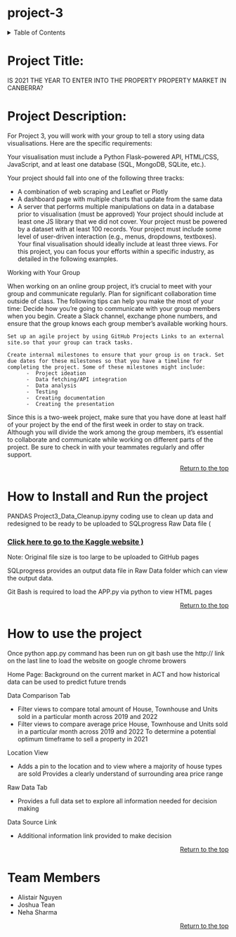 <a name="topdoc"></a>

# project-3 

<!-- Contents -->
<details>
    <summary>Table of Contents</summary>
    <ol>
        <li><a href="#project-title">Project Title</a></li>
        <li><a href="#project-description">Project Description</a></li>
        <li><a href="#how-to">How to Install and Run</a></li>
        <li><a href="#how-to-use-the">How to use the project</a></li>
        <li><a href="#team-members">Team Members</a></li>
    </ol>
</details>

<!-- about -->
# Project Title: 
IS 2021 THE YEAR TO ENTER INTO THE PROPERTY PROPERTY MARKET IN CANBERRA?

<!-- description -->
# Project Description:

For Project 3, you will work with your group to tell a story using data visualisations. Here are the specific requirements:

Your visualisation must include a Python Flask–powered API, HTML/CSS, JavaScript, and at least one database (SQL, MongoDB, SQLite, etc.).

Your project should fall into one of the following three tracks:
 -   A combination of web scraping and Leaflet or Plotly
 -   A dashboard page with multiple charts that update from the same data
 -   A  server that performs multiple manipulations on data in a database prior to visualisation (must be approved)
Your project should include at least one JS library that we did not cover.
Your project must be powered by a dataset with at least 100 records.
Your project must include some level of user-driven interaction (e.g., menus, dropdowns, textboxes).
Your final visualisation should ideally include at least three views. For this project, you can focus your efforts within a specific industry, as detailed in the following examples.


Working with Your Group

When working on an online group project, it’s crucial to meet with your group and communicate regularly. Plan for significant collaboration time outside of class. The following tips can help you make the most of your time:
    Decide how you’re going to communicate with your group members when you begin. Create a Slack channel, exchange phone numbers, and ensure that the group knows each group member’s available working hours.
    
    Set up an agile project by using GitHub Projects Links to an external site.so that your group can track tasks.
    
    Create internal milestones to ensure that your group is on track. Set due dates for these milestones so that you have a timeline for completing the project. Some of these milestones might include:
          -  Project ideation
          -  Data fetching/API integration
          -  Data analysis
          -  Testing
          -  Creating documentation
          -  Creating the presentation
Since this is a two-week project, make sure that you have done at least half of your project by the end of the first week in order to stay on track.
Although you will divide the work among the group members, it’s essential to collaborate and communicate while working on different parts of the project. Be sure to check in with your teammates regularly and offer support.

<p align="right"><a href="#topdoc">Return to the top</a></p>

<!-- How to -->
# How to Install and Run the project 

PANDAS Project3_Data_Cleanup.ipyny 
coding use to clean up data and redesigned to be ready to be uploaded to SQLprogress 
Raw Data file (<h3><a href="https://www.kaggle.com/datasets/suryajadahake/australia-property-sales" target="_blank"> Click here to go to the Kaggle website )</a></h3>
Note: Original file size is too large to be uploaded to GitHub pages 

SQLprogress provides an output data file in Raw Data folder which can view the output data.

Git Bash is required to load the APP.py via python to view HTML pages 

<p align="right"><a href="#topdoc">Return to the top</a></p>

# How to use the project

Once python app.py command has been run on git bash 
use the http:// link on the last line to load the website on google chrome browers 


Home Page:
Background on the current market in ACT and how historical data can be used to predict future trends

Data Comparison Tab 
- Filter views to compare total amount of House, Townhouse and Units sold in a particular month across 2019 and 2022
- Filter views to compare average price House, Townhouse and Units sold in a particular month across 2019 and 2022
To determine a potential optimum timeframe to sell a property in 2021

Location View 
- Adds a pin to the location and to view where a majority of house types are sold 
Provides a clearly understand of surrounding area price range

Raw Data Tab
- Provides a full data set to explore all information needed for decision making 

Data Source Link 
- Additional information link provided to make decision

<p align="right"><a href="#topdoc">Return to the top</a></p>

# Team Members 
* Alistair Nguyen 
* Joshua Tean
* Neha Sharma

<p align="right"><a href="#topdoc">Return to the top</a></p>
